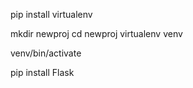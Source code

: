 pip install virtualenv

mkdir newproj
cd newproj
virtualenv venv

venv/bin/activate

pip install Flask

